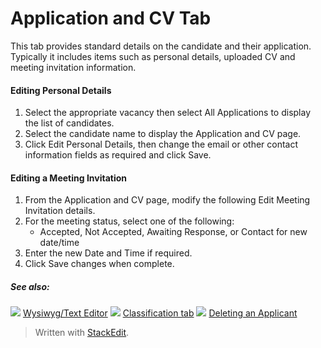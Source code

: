 # Application and CV Tab

This tab provides standard details on the candidate and their application. Typically it includes items such as personal details, uploaded CV and meeting invitation information.

#### Editing Personal Details

1.  Select the appropriate vacancy then select  All Applications  to display the list of candidates.
2.  Select the candidate name to display the  Application and CV  page.
3.  Click  Edit Personal Details, then change the email or other contact information fields as required and click  Save.

#### Editing a Meeting Invitation

1.  From the  Application and CV  page, modify the following  Edit Meeting Invitation  details.
2.  For the meeting status, select one of the following:
    -   Accepted,  Not Accepted,  Awaiting Response, or  Contact for new date/time
3.  Enter the new  Date  and  Time  if required.
4.  Click  Save changes  when complete.

##### See also:

![](../Resources/Images/icon-document-link.png) [Wysiwyg/Text Editor](wysiwyg_text_editor.htm)
![](../Resources/Images/icon-document-link.png) [Classification tab](classification_tab.htm)
![](../Resources/Images/icon-document-link.png) [Deleting an Applicant](deleting_an_applicant.htm)


> Written with [StackEdit](https://stackedit.io/).
<!--stackedit_data:
eyJoaXN0b3J5IjpbMjAwMTY1OTAzMCw3MzA5OTgxMTZdfQ==
-->